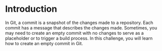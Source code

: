# Introduction

In Git, a commit is a snapshot of the changes made to a repository. Each commit has a message that describes the changes made. Sometimes, you may need to create an empty commit with no changes to serve as a placeholder or to trigger a build process. In this challenge, you will learn how to create an empty commit in Git.
